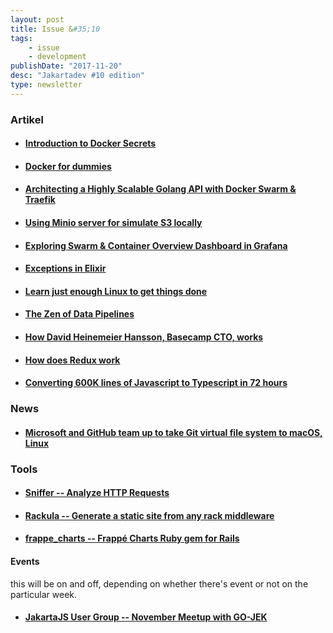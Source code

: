 ```yaml
---
layout: post
title: Issue &#35;10
tags:
    - issue
    - development
publishDate: "2017-11-20"
desc: "Jakartadev #10 edition"
type: newsletter
---
```


### Artikel
- #### [Introduction to Docker Secrets](https://dzone.com/articles/introduction-to-docker-secrets)
- #### [Docker for dummies](http://terraltech.com/docker-for-dummies/)
- #### [Architecting a Highly Scalable Golang API with Docker Swarm & Traefik](https://hackernoon.com/architecting-a-highly-scalable-golang-api-with-docker-swarm-traefik-875d1871cc1f)
- #### [Using Minio server for simulate S3 locally](https://mhdzaherghaibeh.name/2017/11/13/using-minio-server-for-simulate-s3-locally/)
- #### [Exploring Swarm & Container Overview Dashboard in Grafana](https://hackernoon.com/exploring-swarm-container-overview-dashboard-in-grafana-ba9621c876c9)
- #### [Exceptions in Elixir](http://whatdidilearn.info/2017/11/19/exceptions-in-elixir.html)
- #### [Learn just enough Linux to get things done](http://alexpetralia.com/posts/2017/6/26/learning-linux-bash-to-get-things-done)
- #### [The Zen of Data Pipelines](https://gpestana.gitbooks.io/the-zen-of-data-pipelines/content/)
- #### [How David Heinemeier Hansson, Basecamp CTO, works](https://lifehacker.com/im-david-heinemeier-hansson-basecamp-cto-and-this-is-1820470919)
- #### [How does Redux work](https://daveceddia.com/how-does-redux-work/)
- #### [Converting 600K lines of Javascript to Typescript in 72 hours](https://www.lucidchart.com/techblog/2017/11/16/converting-600k-lines-to-typescript-in-72-hours/)

### News
- #### [Microsoft and GitHub team up to take Git virtual file system to macOS, Linux](https://arstechnica.com/gadgets/2017/11/microsoft-and-github-team-up-to-take-git-virtual-file-system-to-macos-linux/)

### Tools
- #### [Sniffer -- Analyze HTTP Requests](https://github.com/aderyabin/sniffer)
- #### [Rackula -- Generate a static site from any rack middleware](https://github.com/socketry/rackula)
- #### [frappe_charts -- Frappé Charts Ruby gem for Rails](https://github.com/pacuna/frappe_charts)

#### Events
this will be on and off, depending on whether there's event or not on the particular week.
- #### [JakartaJS User Group -- November Meetup with GO-JEK](https://www.meetup.com/JakartaJS/events/244778771/)
